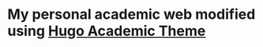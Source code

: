 # My personal academic web modified using [Hugo Academic Theme](https://github.com/wowchemy/starter-hugo-academic)

